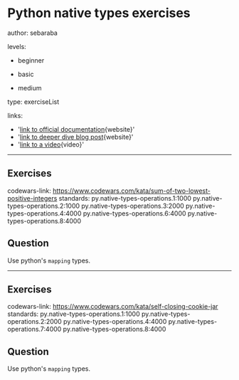 # Python native types exercises
author: sebaraba

levels:

  - beginner

  - basic

  - medium

type: exerciseList

links:

  - '[link to official documentation](https://docs.python.org/3/library/stdtypes.html){website}'
  - '[link to deeper dive blog post](http://www.diveintopython3.net/native-datatypes.html){website}'
  - '[link to a video](https://www.youtube.com/watch?v=TkpNMvBrEUw){video}'

---
## Exercises
codewars-link: https://www.codewars.com/kata/sum-of-two-lowest-positive-integers
standards:
  py.native-types-operations.1:1000
  py.native-types-operations.2:1000
  py.native-types-operations.3:2000
  py.native-types-operations.4:4000
  py.native-types-operations.6:4000
  py.native-types-operations.8:4000

## Question
Use python's `mapping` types.

---
## Exercises
codewars-link: https://www.codewars.com/kata/self-closing-cookie-jar
standards:
  py.native-types-operations.1:1000
  py.native-types-operations.2:2000
  py.native-types-operations.4:4000
  py.native-types-operations.7:4000
  py.native-types-operations.8:4000

## Question
Use python's `mapping` types.
